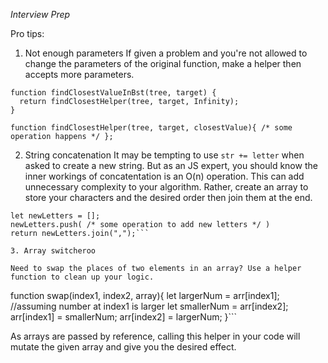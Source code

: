 _Interview Prep_

Pro tips:
1. Not enough parameters
If given a problem and you're not allowed to change the parameters of the original function, make a helper then accepts more parameters.

```
function findClosestValueInBst(tree, target) {
  return findClosestHelper(tree, target, Infinity);
}

function findClosestHelper(tree, target, closestValue){ /* some operation happens */ };
```

2. String concatenation
It may be tempting to use `str += letter` when asked to create a new string. But as an JS expert, you should know the inner workings of concatentation is an O(n) operation. This can add unnecessary complexity to your algorithm. Rather, create an array to store your characters and the desired order then join them at the end.

```
let newLetters = [];
newLetters.push( /* some operation to add new letters */ )
return newLetters.join(",");```

3. Array switcheroo

Need to swap the places of two elements in an array? Use a helper function to clean up your logic.

```
function swap(index1, index2, array){
  let largerNum = arr[index1]; //assuming number at index1 is larger
  let smallerNum = arr[index2];
  arr[index1] = smallerNum;
  arr[index2] = largerNum;
}```

As arrays are passed by reference, calling this helper in your code will mutate the given array and give you the desired effect.

